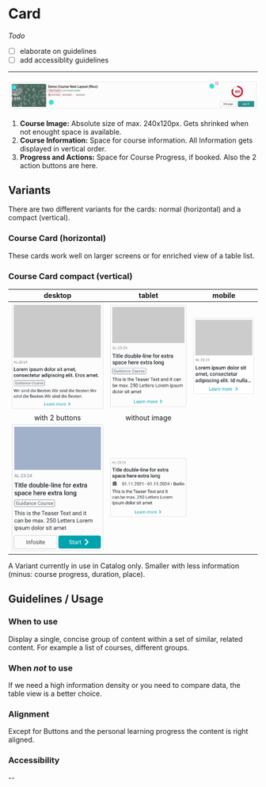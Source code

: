 # Card

_Todo_

- [ ] elaborate on guidelines
- [ ] add accessiblity guidelines

---

![coursecard](assets/course-card.jpg)

1. **Course Image:** Absolute size of max. 240x120px. Gets shrinked when not enought space is available.
2. **Course Information:** Space for course information. All Information gets displayed in vertical order.
3. **Progress and Actions:** Space for Course Progress, if booked. Also the 2 action buttons are here.

## Variants

There are two different variants for the cards: normal (horizontal) and a compact (vertical).

### Course Card (horizontal)



These cards work well on larger screens or for enriched view of a table list.

### Course Card compact (vertical)

 desktop | tablet | mobile
 :------: | :-----:| :-------:
 ![coursecard compact desktop](assets/course-card-compact-d.jpg) | ![coursecard compact-tablet](assets/course-card-compact-t.jpg)  |![coursecard compact mobile](assets/course-card-compact-m.jpg) |
 with 2 buttons | without image | 
 ![coursecard compactv2](assets/course-card-compact-2button.jpg) | ![coursecard compactv3](assets/course-card-compact-curriculum.jpg)

A Variant currently in use in Catalog only. Smaller with less information (minus: course progress, duration, place).

## Guidelines / Usage

### When to use

Display a single, concise group of content within a set of similar, related content. For example a list of courses, different groups.

### When _not_ to use

If we need a high information density or you need to compare data, the table view is a better choice.

### Alignment

Except for Buttons and the personal learning progress the content is right aligned.

### Accessibility

--
